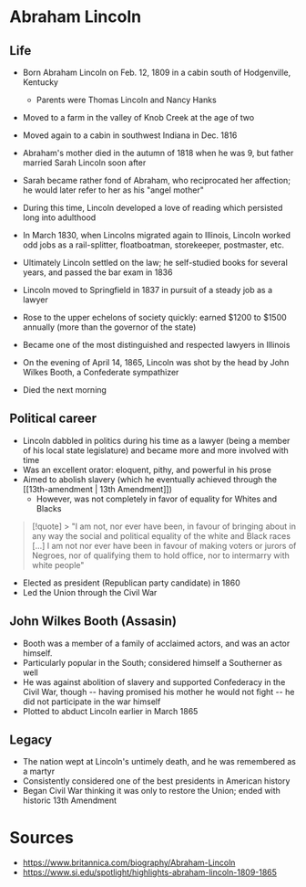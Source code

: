# Abraham Lincoln

## Life

- Born Abraham Lincoln on Feb. 12, 1809 in a cabin south of Hodgenville, Kentucky
	- Parents were Thomas Lincoln and Nancy Hanks
- Moved to a farm in the valley of Knob Creek at the age of two
- Moved again to a cabin in southwest Indiana in Dec. 1816
- Abraham's mother died in the autumn of 1818 when he was 9, but father married Sarah Lincoln soon after
- Sarah became rather fond of Abraham, who reciprocated her affection; he would later refer to her as his "angel mother"
- During this time, Lincoln developed a love of reading which persisted long into adulthood
  
- In March 1830, when Lincolns migrated again to Illinois, Lincoln worked odd jobs as a rail-splitter, floatboatman, storekeeper, postmaster, etc.
- Ultimately Lincoln settled on the law; he self-studied books for several years, and passed the bar exam in 1836
- Lincoln moved to Springfield in 1837 in pursuit of a steady job as a lawyer
- Rose to the upper echelons of society quickly: earned $1200 to $1500 annually (more than the governor of the state)
- Became one of the most distinguished and respected lawyers in Illinois
  
- On the evening of April 14, 1865, Lincoln was shot by the head by John Wilkes Booth, a Confederate sympathizer 
- Died the next morning

## Political career

- Lincoln dabbled in politics during his time as a lawyer (being a member of his local state legislature) and became more and more involved with time
- Was an excellent orator: eloquent, pithy, and powerful in his prose
- Aimed to abolish slavery (which he eventually achieved through the [[13th-amendment | 13th Amendment]])
	- However, was not completely in favor of equality for Whites and Blacks
	  
> [!quote]
	  > "I am not, nor ever have been, in favour of bringing about in any way the social and political equality of the white and Black races [...] I am not nor ever have been in favour of making voters or jurors of Negroes, nor of qualifying them to hold office, nor to intermarry with white people"

- Elected as president (Republican party candidate) in 1860
- Led the Union through the Civil War

## John Wilkes Booth (Assasin)

- Booth was a member of a family of acclaimed actors, and was an actor himself.
- Particularly popular in the South; considered himself a Southerner as well
- He was against abolition of slavery and supported Confederacy in the Civil War, though -- having promised his mother he would not fight -- he did not participate in the war himself
- Plotted to abduct Lincoln earlier in March 1865

## Legacy

- The nation wept at Lincoln's untimely death, and he was remembered as a martyr
- Consistently considered one of the best presidents in American history
- Began Civil War thinking it was only to restore the Union; ended with historic 13th Amendment

# Sources

- https://www.britannica.com/biography/Abraham-Lincoln
- https://www.si.edu/spotlight/highlights-abraham-lincoln-1809-1865
